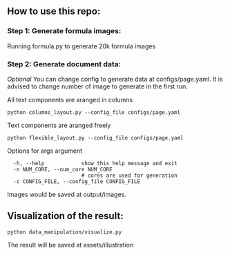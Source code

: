 ## How to use this repo:

### Step 1: Generate formula images: 

Running formula.py to generate 20k formula images

### Step 2: Generate document data:
*Optional* You can change config to generate data at configs/page.yaml. It is advised to change number of image to generate in the first run.

All text components are aranged in columns
```
python columns_layout.py --config_file configs/page.yaml
```
Text components are aranged freely
```
python flexible_layout.py --config_file configs/page.yaml
```

Options for args argument
```
  -h, --help            show this help message and exit
  -n NUM_CORE, --num_core NUM_CORE
                        # cores are used for generation
  -c CONFIG_FILE, --config_file CONFIG_FILE
```

Images would be saved at output/images.

## Visualization of the result:
 
```python data_manipulation/visualize.py```

The result will be saved at assets/illustration
